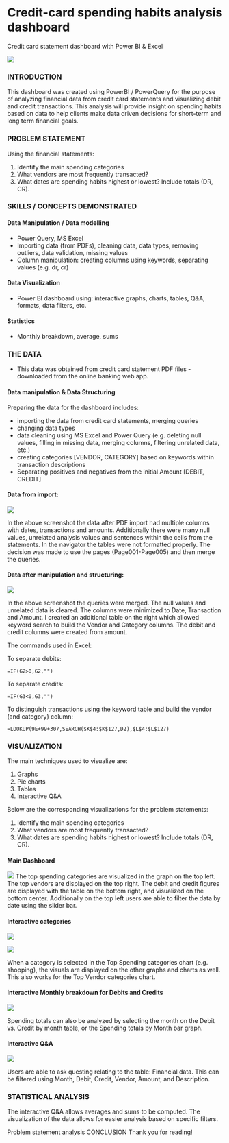 

# Credit-card spending habits analysis dashboard
Credit card statement dashboard with Power BI &amp; Excel

![](bannerpbixl.jpg)

### INTRODUCTION
This dashboard was created using PowerBI / PowerQuery for the purpose of analyzing financial data from credit card statements and visualizing debit and credit transactions. This analysis will provide insight on spending habits based on data to help clients make data driven decisions for short-term and long term financial goals. 

### PROBLEM STATEMENT
Using the financial statements: 
1. Identify the main spending categories
2. What vendors are most frequently transacted?
3. What dates are spending habits highest or lowest? Include totals (DR, CR).

### SKILLS / CONCEPTS DEMONSTRATED

#### Data Manipulation / Data modelling
- Power Query, MS Excel
- Importing data (from PDFs), cleaning data, data types, removing outliers, data validation, missing values
- Column manipulation: creating columns using keywords, separating values (e.g. dr, cr)

#### Data Visualization
- Power BI dashboard using: interactive graphs, charts, tables, Q&A, formats, data filters, etc.

#### Statistics
- Monthly breakdown, average, sums

### THE DATA
- This data was obtained from credit card statement PDF files - downloaded from the online banking web app.

#### Data manipulation & Data Structuring
Preparing the data for the dashboard includes:
- importing the data from credit card statements, merging queries
- changing data types
- data cleaning using MS Excel and Power Query (e.g. deleting null values, filling in missing data, merging columns, filtering unrelated data, etc.)
- creating categories [VENDOR, CATEGORY] based on keywords within transaction descriptions
- Separating positives and negatives from the initial Amount [DEBIT, CREDIT]

#### Data from import: 
![](visualsDashboard/e1.PNG)

In the above screenshot the data after PDF import had multiple columns with dates, transactions and amounts. Additionally there were many null values, unrelated analysis values and sentences within the cells from the statements. In the navigator the tables were not formatted properly. The decision was made to use the pages (Page001-Page005) and then merge the queries. 

#### Data after manipulation and structuring:
![](visualsDashboard/e2.PNG)

In the above screenshot the queries were merged. The null values and unrelated data is cleared. The columns were minimized to Date, Transaction and Amount. I created an additional table on the right which allowed keyword search to build the Vendor and Category columns. The debit and credit columns were created from amount. 

The commands used in Excel:

To separate debits:
``` excel
=IF(G2>0,G2,"")
```

To separate credits:
``` excel
=IF(G3<0,G3,"")
```

To distinguish transactions using the keyword table and build the vendor (and category) column:

``` excel
=LOOKUP(9E+99+307,SEARCH($K$4:$K$127,D2),$L$4:$L$127)
```

### VISUALIZATION
The main techniques used to visualize are:
1. Graphs
2. Pie charts
3. Tables
4. Interactive Q&A

Below are the corresponding visualizations for the problem statements:

1. Identify the main spending categories
2. What vendors are most frequently transacted?
3. What dates are spending habits highest or lowest? Include totals (DR, CR).

#### Main Dashboard

![](visualsDashboard/s1.PNG)
The top spending categories are visualized in the graph on the top left. The top vendors are displayed on the top right. The debit and credit figures are displayed with the table on the bottom right, and visualized on the bottom center. Additionally on the top left users are able to filter the data by date using the slider bar. 

#### Interactive categories 

![](visualsDashboard/s2.PNG)

![](visualsDashboard/s3.PNG)

When a category is selected in the Top Spending categories chart (e.g. shopping), the visuals are displayed on the other graphs and charts as well. This also works for the Top Vendor categories chart.

#### Interactive Monthly breakdown for Debits and Credits

![](visualsDashboard/s4.PNG)

Spending totals can also be analyzed by selecting the month on the Debit vs. Credit by month table, or the Spending totals by Month bar graph.

#### Interactive Q&A 

![](visualsDashboard/s5.PNG)

Users are able to ask questing relating to the table: Financial data. This can be filtered using Month, Debit, Credit, Vendor, Amount, and Description. 

### STATISTICAL ANALYSIS

The interactive Q&A allows averages and sums to be computed. The visualization of the data allows for easier analysis based on specific filters.

Problem statement analysis
CONCLUSION
Thank you for reading!

